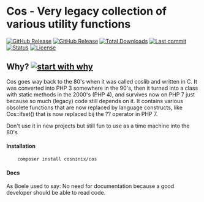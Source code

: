 # Cos - Very legacy collection of various utility functions
[![GitHub Release](https://img.shields.io/github/v/tag/rvwoens/cos.svg?style=flat)](//packagist.org/packages/cosninix/cos)
[![GitHub Release](https://img.shields.io/packagist/v/cosninix/cos.svg?style=flat)](//packagist.org/packages/cosninix/cos)
[![Total Downloads](https://poser.pugx.org/cosninix/cos/downloads)](//packagist.org/packages/cosninix/cos)
[![Last commit](https://img.shields.io/github/last-commit/rvwoens/cos)](https://github.com/rvwoens/cos)
[![Status](https://img.shields.io/badge/status-legacy-red)](https://github.com/rvwoens/cos)
[![License](https://poser.pugx.org/cosninix/cos/license)](//packagist.org/packages/cosninix/cos)


## Why? [![start with why](https://img.shields.io/badge/start%20with-why%3F-brightgreen.svg?style=flat)](http://www.ted.com/talks/simon_sinek_how_great_leaders_inspire_action)

Cos goes way back to the 80's when it was called coslib and written in C. It was converted into PHP 3 somewhere in the 90's, 
then it turned into a class with static methods in the 2000's (PHP 4), and survives now on PHP 7 just because so much (legacy) code still depends on it.
It contains various obsolete functions that are now replaced by language constructs, like Cos::ifset() that is now replaced bij the ?? operator in PHP 7.

Don't use it in new projects but still fun to use as a time machine into the 80's

#### Installation
```
    composer install cosninix/cos
```

#### Docs
As Boele used to say: No need for documentation because a good developer should be able to read code.


